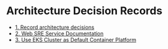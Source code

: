 # Architecture Decision Records

* [1. Record architecture decisions](0001-record-architecture-decisions.md)
* [2. Web SRE Service Documentation](0002-web-sre-service-documentation.md)
* [3. Use EKS Cluster as Default Container Platform](0003-use-eks-cluster-as-default-container-platform.md)
